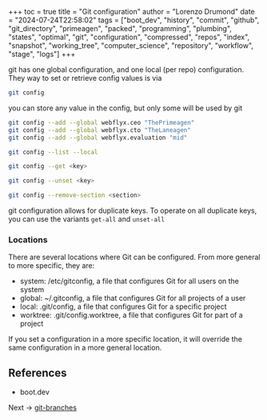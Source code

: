 +++
toc = true
title = "Git configuration"
author = "Lorenzo Drumond"
date = "2024-07-24T22:58:02"
tags = ["boot_dev",  "history",  "commit",  "github",  "git_directory",  "primeagen",  "packed",  "programming",  "plumbing",  "states",  "optimal",  "git",  "configuration",  "compressed",  "repos",  "index",  "snapshot",  "working_tree",  "computer_science",  "repository",  "workflow",  "stage",  "logs"]
+++



git has one global configuration, and one local (per repo) configuration. They way to set or retrieve config values is via

```bash
git config
```

you can store any value in the config, but only some will be used by git

```bash
git config --add --global webflyx.ceo "ThePrimeagen"
git config --add --global webflyx.cto "TheLaneagen"
git config --add --global webflyx.evaluation "mid"

git config --list --local

git config --get <key>

git config --unset <key>

git config --remove-section <section>
```

git configuration allows for duplicate keys. To operate on all duplicate keys, you can use the variants `get-all` and `unset-all`

### Locations

There are several locations where Git can be configured. From more general to more specific, they are:

- system: /etc/gitconfig, a file that configures Git for all users on the system
- global: ~/.gitconfig, a file that configures Git for all projects of a user
- local: .git/config, a file that configures Git for a specific project
- worktree: .git/config.worktree, a file that configures Git for part of a project

If you set a configuration in a more specific location, it will override the same configuration in a more general location.



## References

- boot.dev

Next -> [git-branches](/wiki/git-branches/)

